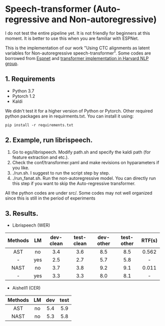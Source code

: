 # Speech-transformer (Auto-regressive and Non-autoregressive)

I do not test the entire pipeline yet. It is not friendly for beginners at this moment. It is better to use this when you are familiar with ESPNet.


This is the implementation of our work "Using CTC alignments as latent variables for Non-autoregressive speech-transformer". Some codes are borrowed from [Espnet](https://github.com/espnet/espnet) and [transformer implementation in Harvard NLP group](https://nlp.seas.harvard.edu/2018/04/03/attention.html).

## 1. Requirements

- Python 3.7
- Pytorch 1.2
- Kaldi

We didn't test it for a higher version of Python or Pytorch. Other required python packages are in requirments.txt. You can install it using:
```
pip install -r requirements.txt
```

## 2. Example, run librispeech.

1. Go to egs/librispeech. Modify path.sh and specify the kaldi path (for feature extraction and etc.).
2. Check the conf/transformer.yaml and make revisions on hyparameters if you like.
3. ./run.sh. I suggest to run the script step by step.
4. ./run\_fanat.sh. Run the non-autoregressive model. You can directly run this step if you want to skip the Auto-regressive transformer.

All the python codes are under src/. Some codes may not well organized since this is still in the period of experiments

## 3. Results.

- Librispeech (WER)

| Methods |  LM  | dev-clean | test-clean | dev-other | test-other | RTF(s) |
|   :-:   |  :-: |    :-:    |     :-:    |    :-:    |    :-:     | :-:    |
|   AST   |  no  |    3.4    |     3.6    |    8.5    |    8.5     | 0.562  |
|   -     |  yes |    2.5    |     2.7    |    5.7    |    5.8     |   -    |
|   NAST  |  no  |    3.7    |     3.8    |    9.2    |    9.1     | 0.011  |
|   -     |  yes |    3.3    |     3.3    |    8.0    |    8.1     |   -    |

- Aishell1 (CER)

| Methods |  LM  | dev  | test  | 
|   :-:   |  :-: | :-:  | :-:   | 
|   AST   |  no  | 5.4  |  5.9  |
|   NAST  |  no  | 5.3  |  5.8  |




